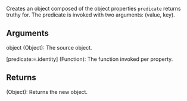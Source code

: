 Creates an object composed of the object properties `predicate` returns truthy for. The predicate is invoked with two arguments: (value, key).


## Arguments
object (Object): The source object.

[predicate:=.identity] (Function): The function invoked per property.


## Returns
(Object): Returns the new object.
